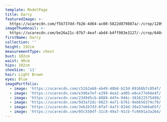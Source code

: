 ```yaml
---
template: ModelPage
title: Darcy
featuredImage: >-
  https://ucarecdn.com/f5b737dd-fb26-4d64-ac00-5822d879887a/-/crop/1209x813/0,56/-/preview/
imageThumbnail: >-
  https://ucarecdn.com/be26a21c-07b7-4eaf-abd4-b4ff983e3127/-/crop/640x844/342,134/-/preview/
firstName: Darcy
collection: ''
height: 192cm
measurementType: chest
bust: 102cm
waist: 90cm
hips: 102cm
shoeSize: '11'
hair: Light Brown
eyes: Blue
imagePortfolio:
  - image: 'https://ucarecdn.com/c51b2a68-eb49-40b6-b23d-89168b7c054f/'
  - image: 'https://ucarecdn.com/e396e7ef-e299-4ea2-ad05-e6ce77e04e4f/'
  - image: 'https://ucarecdn.com/234945cb-8888-44fe-946c-381622575499/'
  - image: 'https://ucarecdn.com/9d3af2dc-0823-4a71-b761-9eb656374c79/'
  - image: 'https://ucarecdn.com/3eb1b7d3-0faf-4a73-824d-30a37e66a65f/'
  - image: 'https://ucarecdn.com/05c550df-31c8-49a7-91cb-fc6691a3a264/'
---
```


